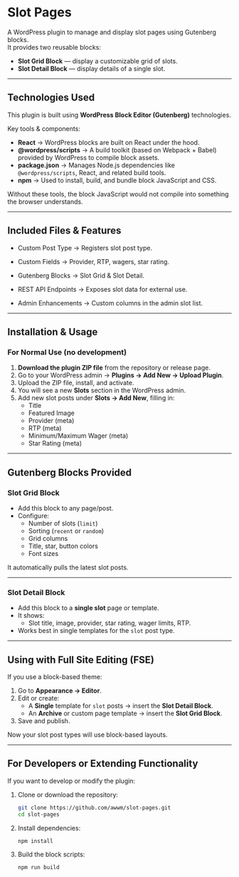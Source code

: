 # Slot Pages

A WordPress plugin to manage and display slot pages using Gutenberg blocks.  
It provides two reusable blocks:
- **Slot Grid Block** — display a customizable grid of slots.
- **Slot Detail Block** — display details of a single slot.

---

## Technologies Used

This plugin is built using **WordPress Block Editor (Gutenberg)** technologies.

Key tools & components:
- **React** → WordPress blocks are built on React under the hood.
- **@wordpress/scripts** → A build toolkit (based on Webpack + Babel) provided by WordPress to compile block assets.
- **package.json** → Manages Node.js dependencies like `@wordpress/scripts`, React, and related build tools.
- **npm** → Used to install, build, and bundle block JavaScript and CSS.

Without these tools, the block JavaScript would not compile into something the browser understands.

---

## Included Files & Features

- Custom Post Type → Registers slot post type.

- Custom Fields → Provider, RTP, wagers, star rating.

- Gutenberg Blocks → Slot Grid & Slot Detail.

- REST API Endpoints → Exposes slot data for external use.

- Admin Enhancements → Custom columns in the admin slot list.

---

## Installation & Usage

### For Normal Use (no development)

1. **Download the plugin ZIP file** from the repository or release page.
2. Go to your WordPress admin → **Plugins → Add New → Upload Plugin**.
3. Upload the ZIP file, install, and activate.
4. You will see a new **Slots** section in the WordPress admin.
5. Add new slot posts under **Slots → Add New**, filling in:
   - Title
   - Featured Image
   - Provider (meta)
   - RTP (meta)
   - Minimum/Maximum Wager (meta)
   - Star Rating (meta)

---

## Gutenberg Blocks Provided

### Slot Grid Block

- Add this block to any page/post.
- Configure:
  - Number of slots (`limit`)
  - Sorting (`recent` or `random`)
  - Grid columns
  - Title, star, button colors
  - Font sizes

It automatically pulls the latest slot posts.

---

### Slot Detail Block

- Add this block to a **single slot** page or template.
- It shows:
  - Slot title, image, provider, star rating, wager limits, RTP.
- Works best in single templates for the `slot` post type.

---

## Using with Full Site Editing (FSE)

If you use a block-based theme:
1. Go to **Appearance → Editor**.
2. Edit or create:
   - A **Single** template for `slot` posts → insert the **Slot Detail Block**.
   - An **Archive** or custom page template → insert the **Slot Grid Block**.
3. Save and publish.

Now your slot post types will use block-based layouts.

---

## For Developers or Extending Functionality

If you want to develop or modify the plugin:

1. Clone or download the repository:
   ```bash
   git clone https://github.com/awwm/slot-pages.git
   cd slot-pages

2. Install dependencies:
   ```bash
   npm install

3. Build the block scripts:
   ```bash
   npm run build


